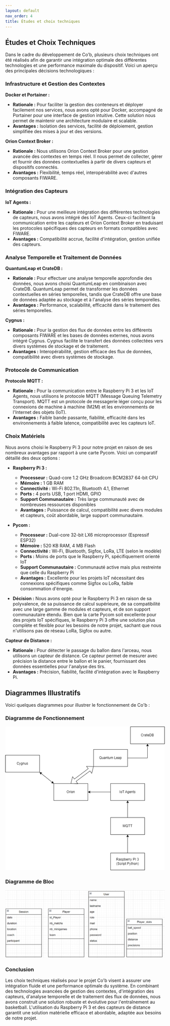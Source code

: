 ```yaml
---
layout: default
nav_order: 4
title: Études et choix techniques
---
```


## Études et Choix Techniques

Dans le cadre du développement de Co'b, plusieurs choix techniques ont été réalisés afin de garantir une intégration optimale des différentes technologies et une performance maximale du dispositif. Voici un aperçu des principales décisions technologiques :

### Infrastructure et Gestion des Contextes

**Docker et Portainer :**
   - **Rationale :** Pour faciliter la gestion des conteneurs et déployer facilement nos services, nous avons opté pour Docker, accompagné de Portainer pour une interface de gestion intuitive. Cette solution nous permet de maintenir une architecture modulaire et scalable.
   - **Avantages :** Isolation des services, facilité de déploiement, gestion simplifiée des mises à jour et des versions.

**Orion Context Broker :**
   - **Rationale :** Nous utilisons Orion Context Broker pour une gestion avancée des contextes en temps réel. Il nous permet de collecter, gérer et fournir des données contextuelles à partir de divers capteurs et dispositifs connectés.
   - **Avantages :** Flexibilité, temps réel, interopérabilité avec d'autres composants FIWARE.

### Intégration des Capteurs

**IoT Agents :**
   - **Rationale :** Pour une meilleure intégration des différentes technologies de capteurs, nous avons intégré des IoT Agents. Ceux-ci facilitent la communication entre les capteurs et Orion Context Broker en traduisant les protocoles spécifiques des capteurs en formats compatibles avec FIWARE.
   - **Avantages :** Compatibilité accrue, facilité d'intégration, gestion unifiée des capteurs.

### Analyse Temporelle et Traitement de Données

**QuantumLeap et CrateDB :**
   - **Rationale :** Pour effectuer une analyse temporelle approfondie des données, nous avons choisi QuantumLeap en combinaison avec CrateDB. QuantumLeap permet de transformer les données contextuelles en séries temporelles, tandis que CrateDB offre une base de données adaptée au stockage et à l'analyse des séries temporelles.
   - **Avantages :** Performance, scalabilité, efficacité dans le traitement des séries temporelles.

**Cygnus :**
   - **Rationale :** Pour la gestion des flux de données entre les différents composants FIWARE et les bases de données externes, nous avons intégré Cygnus. Cygnus facilite le transfert des données collectées vers divers systèmes de stockage et de traitement.
   - **Avantages :** Interopérabilité, gestion efficace des flux de données, compatibilité avec divers systèmes de stockage.

### Protocole de Communication

**Protocole MQTT :**
   - **Rationale :** Pour la communication entre le Raspberry Pi 3 et les IoT Agents, nous utilisons le protocole MQTT (Message Queuing Telemetry Transport). MQTT est un protocole de messagerie léger conçu pour les connexions de machine à machine (M2M) et les environnements de l'Internet des objets (IoT).
   - **Avantages :** Faible bande passante, fiabilité, efficacité dans les environnements à faible latence, compatibilité avec les capteurs IoT.

### Choix Matériels

 Nous avons choisi le Raspberry Pi 3 pour notre projet en raison de ses nombreux avantages par rapport à une carte Pycom. Voici un comparatif détaillé des deux options :

   - **Raspberry Pi 3 :**
     - **Processeur :** Quad-core 1.2 GHz Broadcom BCM2837 64-bit CPU
     - **Mémoire :** 1 GB RAM
     - **Connectivité :** Wi-Fi 802.11n, Bluetooth 4.1, Ethernet
     - **Ports :** 4 ports USB, 1 port HDMI, GPIO
     - **Support Communautaire :** Très large communauté avec de nombreuses ressources disponibles
     - **Avantages :** Puissance de calcul, compatibilité avec divers modules et capteurs, coût abordable, large support communautaire.

   - **Pycom :**
     - **Processeur :** Dual-core 32-bit LX6 microprocessor (Espressif ESP32)
     - **Mémoire :** 520 KB RAM, 4 MB Flash
     - **Connectivité :** Wi-Fi, Bluetooth, Sigfox, LoRa, LTE (selon le modèle)
     - **Ports :** Moins de ports que le Raspberry Pi, spécifiquement orienté IoT
     - **Support Communautaire :** Communauté active mais plus restreinte que celle du Raspberry Pi
     - **Avantages :** Excellente pour les projets IoT nécessitant des connexions spécifiques comme Sigfox ou LoRa, faible consommation d'énergie.

   - **Décision :** Nous avons opté pour le Raspberry Pi 3 en raison de sa polyvalence, de sa puissance de calcul supérieure, de sa compatibilité avec une large gamme de modules et capteurs, et de son support communautaire étendu. Bien que la carte Pycom soit excellente pour des projets IoT spécifiques, le Raspberry Pi 3 offre une solution plus complète et flexible pour les besoins de notre projet, sachant que nous n'utilisons pas de réseau LoRa, Sigfox ou autre.


**Capteur de Distance :**
   - **Rationale :** Pour détecter le passage du ballon dans l'arceau, nous utilisons un capteur de distance. Ce capteur permet de mesurer avec précision la distance entre le ballon et le panier, fournissant des données essentielles pour l'analyse des tirs.
   - **Avantages :** Précision, fiabilité, facilité d'intégration avec le Raspberry Pi.

## Diagrammes Illustratifs
Voici quelques diagrammes pour illustrer le fonctionnement de Co'b :

### Diagramme de Fonctionnement
![Diagramme de bloc BDD](images/Diagramme_sans_nom.drawio_1.png)

### Diagramme de Bloc
![Diagramme fonctionnel](images/diagramme_de_bloc.png)



### Conclusion

Les choix techniques réalisés pour le projet Co'b visent à assurer une intégration fluide et une performance optimale du système. En combinant des technologies avancées de gestion des contextes, d'intégration des capteurs, d'analyse temporelle et de traitement des flux de données, nous avons construit une solution robuste et évolutive pour l'entraînement au basketball. L'utilisation du Raspberry Pi 3 et des capteurs de distance garantit une solution matérielle efficace et abordable, adaptée aux besoins de notre projet.
